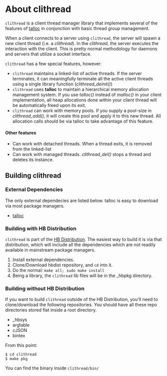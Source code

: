 # About clithread

`clithread` is a client thread manager library that implements several of the features of [talloc](https://talloc.samba.org/talloc/doc/html/index.html) in conjunction with basic thread group management.  

When a client connects to a server using `clithread`, the server will spawn a new client thread (i.e. a _clithread_). In the _clithread_, the server executes the interaction with the client.  This is pretty normal methodology for daemons and servers that utilize a socket interface.  

`clithread` has a few special features, however:

* `clithread` maintains a linked-list of active threads.  If the server terminates, it can meaningfully terminate all the active client threads using a single library function (_clithread\_deinit()_)
* `clithread` uses **talloc** to maintain a hierarchical memory allocation management system.  If you use _talloc()_ instead of _malloc()_ in your client implementation, all heap allocations done within your client thread will be automatically freed upon its exit.
* `clithread` can work with memory pools.  If you supply a pool-size in _clithread\_add()_, it will create this pool and apply it to this new thread.  All allocation calls should be via talloc to take advantage of this feature.

#### Other features
* Can work with detached threads.  When a thread exits, it is removed from the linked-list
* Can work with managed threads.  _clithread\_del()_ stops a thread and deletes its instance.

## Building clithread

### External Dependencies

The only external dependecies are listed below.  talloc is easy to download via most package managers.

* [talloc](https://talloc.samba.org/talloc/doc/html/index.html)

### Building with HB Distribution

`clithread` is part of the [HB Distribution](https://github.com/jpnorair/hbdist).  The easiest way to build it is via that distribution, which will include all the dependencies which are not readily available in mainstream package managers.

1. Install external dependencies.
2. Clone/Download hbdist repository, and `cd` into it.
3. Do the normal: `make all; sudo make install` 
4. Being a library, the `clithread` lib files will be in the _hbpkg directory.

### Building without HB Distribution

If you want to build `clithread` outside of the HB Distribution, you'll need to clone/download the following repositories.  You should have all these repo directories stored flat inside a root directory.

* _hbsys
* argtable
* cJSON
* bintex

From this point:

```
$ cd clithread
$ make pkg
```

You can find the binary inside `clithread/bin/`
